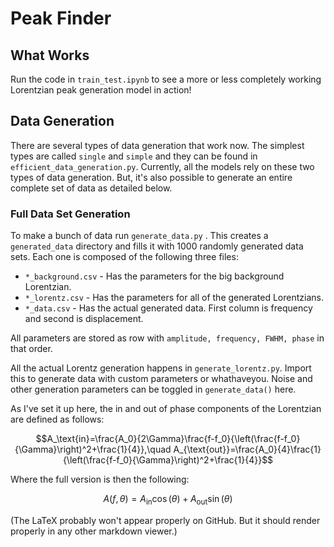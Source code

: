 # 

# Peak Finder

## What Works

Run the code in `train_test.ipynb` to see a more or less completely working Lorentzian peak generation model in action!

## Data Generation

There are several types of data generation that work now. The simplest types are called `single` and `simple` and they can be found in `efficient_data_generation.py`. Currently, all the models rely on these two types of data generation. But, it's also possible to generate an entire complete set of data as detailed below.

### Full Data Set Generation

To make a bunch of data run `generate_data.py` . This creates a `generated_data` directory and fills it with 1000 randomly generated data sets. Each one is composed of the following three files:

- `*_background.csv` - Has the parameters for the big background Lorentzian.
- `*_lorentz.csv` - Has the parameters for all of the generated Lorentzians.
- `*_data.csv` - Has the actual generated data. First column is frequency and second is displacement.

All parameters are stored as row with `amplitude, frequency, FWHM, phase` in that order.

All the actual Lorentz generation happens in `generate_lorentz.py`. Import this to generate data with custom parameters or whathaveyou. Noise and other generation parameters can be toggled in `generate_data()` here.

As I've set it up here, the in and out of phase components of the Lorentzian are defined as follows:

$$A_\text{in}=\frac{A_0}{2\Gamma}\frac{f-f_0}{\left(\frac{f-f_0}{\Gamma}\right)^2+\frac{1}{4}},\quad A_{\text{out}}=\frac{A_0}{4}\frac{1}{\left(\frac{f-f_0}{\Gamma}\right)^2+\frac{1}{4}}$$ 

Where the full version is then the following:

$$A(f,\theta)=A_\text{in}\cos(\theta)+A_\text{out}\sin(\theta)$$

(The LaTeX probably won't appear properly on GitHub. But it should render properly in any other markdown viewer.)